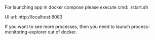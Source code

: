 For launching app in docker compose please execute cmd: ./start.sh

UI url: http://localhost:8083

If you want to see more processes, then you need to launch process-monitoring-explorer out of docker.
